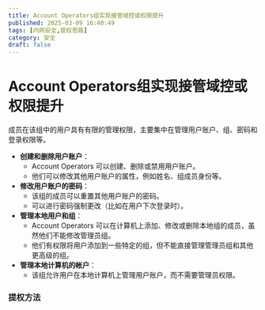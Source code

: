 ```yaml
---
title: Account Operators组实现接管域控或权限提升
published: 2025-03-09 16:40:49
tags: [内网安全,提权思路]
category: 安全
draft: false
---
```


# Account Operators组实现接管域控或权限提升

成员在该组中的用户具有有限的管理权限，主要集中在管理用户账户、组、密码和登录权限等。

- **创建和删除用户账户**：
    - Account Operators 可以创建、删除或禁用用户账户。
    - 他们可以修改其他用户账户的属性，例如姓名、组成员身份等。
- **修改用户账户的密码**：
    - 该组的成员可以重置其他用户账户的密码。
    - 可以进行密码强制更改（比如在用户下次登录时）。
- **管理本地用户和组**：
    - Account Operators 可以在计算机上添加、修改或删除本地组的成员，虽然他们不能修改管理员组。
    - 他们有权限将用户添加到一些特定的组，但不能直接管理管理员组和其他更高级的组。
- **管理本地计算机的帐户**：
    - 该组允许用户在本地计算机上管理用户账户，而不需要管理员权限。

### 提权方法